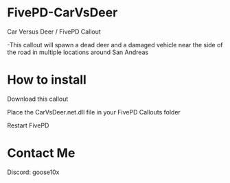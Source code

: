 # FivePD-CarVsDeer
Car Versus Deer / FivePD Callout

-This callout will spawn a dead deer and a damaged vehicle near the side of the road in multiple locations around San Andreas

# How to install
Download this callout

Place the CarVsDeer.net.dll file in your FivePD Callouts folder

Restart FivePD

# Contact Me
Discord: goose10x
